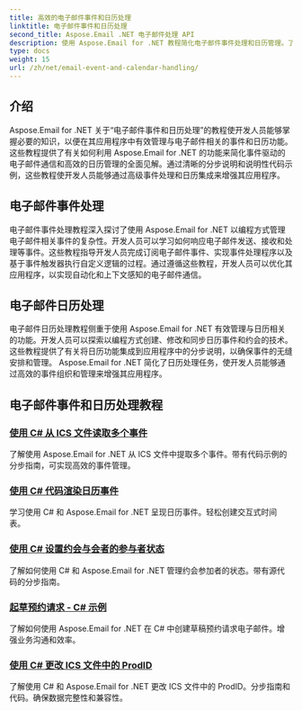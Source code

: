 ```yaml
---
title: 高效的电子邮件事件和日历处理
linktitle: 电子邮件事件和日历处理
second_title: Aspose.Email .NET 电子邮件处理 API
description: 使用 Aspose.Email for .NET 教程简化电子邮件事件处理和日历管理。了解自动化电子邮件事件并无缝集成日历功能。
type: docs
weight: 15
url: /zh/net/email-event-and-calendar-handling/
---
```


## 介绍

Aspose.Email for .NET 关于“电子邮件事件和日历处理”的教程使开发人员能够掌握必要的知识，以便在其应用程序中有效管理与电子邮件相关的事件和日历功能。这些教程提供了有关如何利用 Aspose.Email for .NET 的功能来简化事件驱动的电子邮件通信和高效的日历管理的全面见解。通过清晰的分步说明和说明性代码示例，这些教程使开发人员能够通过高级事件处理和日历集成来增强其应用程序。

## 电子邮件事件处理

电子邮件事件处理教程深入探讨了使用 Aspose.Email for .NET 以编程方式管理电子邮件相关事件的复杂性。开发人员可以学习如何响应电子邮件发送、接收和处理等事件。这些教程指导开发人员完成订阅电子邮件事件、实现事件处理程序以及基于事件触发器执行自定义逻辑的过程。通过遵循这些教程，开发人员可以优化其应用程序，以实现自动化和上下文感知的电子邮件通信。

## 电子邮件日历处理

电子邮件日历处理教程侧重于使用 Aspose.Email for .NET 有效管理与日历相关的功能。开发人员可以探索以编程方式创建、修改和同步日历事件和约会的技术。这些教程提供了有关将日历功能集成到应用程序中的分步说明，以确保事件的无缝安排和管理。 Aspose.Email for .NET 简化了日历处理任务，使开发人员能够通过高效的事件组织和管理来增强其应用程序。

## 电子邮件事件和日历处理教程

### [使用 C# 从 ICS 文件读取多个事件](./reading-multiple-events-from-ics-files-with-csharp/)
了解使用 Aspose.Email for .NET 从 ICS 文件中提取多个事件。带有代码示例的分步指南，可实现高效的事件管理。
### [使用 C# 代码渲染日历事件](./rendering-calendar-events-using-csharp-code/)
学习使用 C# 和 Aspose.Email for .NET 呈现日历事件。轻松创建交互式时间表。
### [使用 C# 设置约会与会者的参与者状态](./setting-participant-status-for-appointment-attendees-with-csharp/)
了解如何使用 C# 和 Aspose.Email for .NET 管理约会参加者的状态。带有源代码的分步指南。
### [起草预约请求 - C# 示例](./crafting-a-draft-appointment-request-csharp-example/)
了解如何使用 Aspose.Email for .NET 在 C# 中创建草稿预约请求电子邮件。增强业务沟通和效率。
### [使用 C# 更改 ICS 文件中的 ProdID](./altering-prodid-in-ics-files-with-csharp/)
了解使用 C# 和 Aspose.Email for .NET 更改 ICS 文件中的 ProdID。分步指南和代码。确保数据完整性和兼容性。 